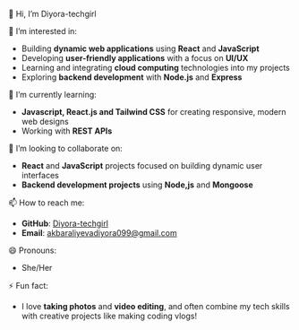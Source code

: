  👋 Hi, I’m Diyora-techgirl

 👀 I’m interested in:
- Building **dynamic web applications** using **React** and **JavaScript**
- Developing **user-friendly applications** with a focus on **UI/UX**
- Learning and integrating **cloud computing** technologies into my projects
- Exploring **backend development** with **Node.js** and **Express**

 🌱 I’m currently learning:
- **Javascript, React.js and Tailwind CSS** for creating responsive, modern web designs
- Working with **REST APIs**

 💞️ I’m looking to collaborate on:
- **React** and **JavaScript** projects focused on building dynamic user interfaces
- **Backend development projects** using **Node,js** and **Mongoose**

📫 How to reach me:
- **GitHub**: [Diyora-techgirl](https://github.com/Diyora-techgirl)
- **Email**: akbaraliyevadiyora099@gmail.com

 😄 Pronouns:
- She/Her

 ⚡ Fun fact:
- I love **taking photos** and **video editing**, and often combine my tech skills with creative projects like making coding vlogs!
